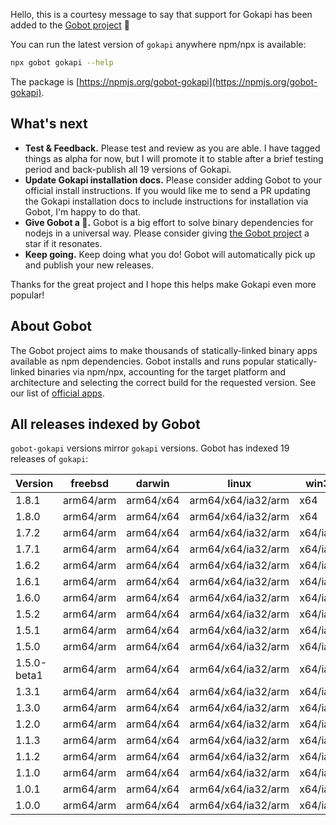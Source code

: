 Hello, this is a courtesy message to say that support for Gokapi has been added to the [Gobot project](https://www.npmjs.com/package/gobot) 🎸

You can run the latest version of `gokapi` anywhere npm/npx is available:

```bash
npx gobot gokapi --help
```

The package is [https://npmjs.org/gobot-gokapi](https://npmjs.org/gobot-gokapi).

## What's next

- **Test & Feedback.** Please test and review as you are able. I have tagged things as alpha for now, but I will promote it to stable after a brief testing period and back-publish all 19 versions of Gokapi.
- **Update Gokapi installation docs.** Please consider adding Gobot to your official install instructions. If you would like me to send a PR updating the Gokapi installation docs to include instructions for installation via Gobot, I'm happy to do that.
- **Give Gobot a 💫.** Gobot is a big effort to solve binary dependencies for nodejs in a universal way. Please consider giving [the Gobot project](https://github.com/benallfree/gobot) a star if it resonates.
- **Keep going.** Keep doing what you do! Gobot will automatically pick up and publish your new releases.

Thanks for the great project and I hope this helps make Gokapi even more popular!

## About Gobot

The Gobot project aims to make thousands of statically-linked binary apps available as npm dependencies. Gobot installs and runs popular statically-linked binaries via npm/npx, accounting for the target platform and architecture and selecting the correct build for the requested version. See our list of [official apps](https://www.npmjs.com/package/gobot#official-gobot-apps).

## All releases indexed by Gobot

`gobot-gokapi` versions mirror `gokapi` versions. Gobot has indexed 19 releases of `gokapi`:

| Version     | freebsd   | darwin    | linux              | win32    |
| ----------- | --------- | --------- | ------------------ | -------- |
| 1.8.1       | arm64/arm | arm64/x64 | arm64/x64/ia32/arm | x64      |
| 1.8.0       | arm64/arm | arm64/x64 | arm64/x64/ia32/arm | x64      |
| 1.7.2       | arm64/arm | arm64/x64 | arm64/x64/ia32/arm | x64/ia32 |
| 1.7.1       | arm64/arm | arm64/x64 | arm64/x64/ia32/arm | x64/ia32 |
| 1.6.2       | arm64/arm | arm64/x64 | arm64/x64/ia32/arm | x64/ia32 |
| 1.6.1       | arm64/arm | arm64/x64 | arm64/x64/ia32/arm | x64/ia32 |
| 1.6.0       | arm64/arm | arm64/x64 | arm64/x64/ia32/arm | x64/ia32 |
| 1.5.2       | arm64/arm | arm64/x64 | arm64/x64/ia32/arm | x64/ia32 |
| 1.5.1       | arm64/arm | arm64/x64 | arm64/x64/ia32/arm | x64/ia32 |
| 1.5.0       | arm64/arm | arm64/x64 | arm64/x64/ia32/arm | x64/ia32 |
| 1.5.0-beta1 | arm64/arm | arm64/x64 | arm64/x64/ia32/arm | x64/ia32 |
| 1.3.1       | arm64/arm | arm64/x64 | arm64/x64/ia32/arm | x64/ia32 |
| 1.3.0       | arm64/arm | arm64/x64 | arm64/x64/ia32/arm | x64/ia32 |
| 1.2.0       | arm64/arm | arm64/x64 | arm64/x64/ia32/arm | x64/ia32 |
| 1.1.3       | arm64/arm | arm64/x64 | arm64/x64/ia32/arm | x64/ia32 |
| 1.1.2       | arm64/arm | arm64/x64 | arm64/x64/ia32/arm | x64/ia32 |
| 1.1.0       | arm64/arm | arm64/x64 | arm64/x64/ia32/arm | x64/ia32 |
| 1.0.1       | arm64/arm | arm64/x64 | arm64/x64/ia32/arm | x64/ia32 |
| 1.0.0       | arm64/arm | arm64/x64 | arm64/x64/ia32/arm | x64/ia32 |
